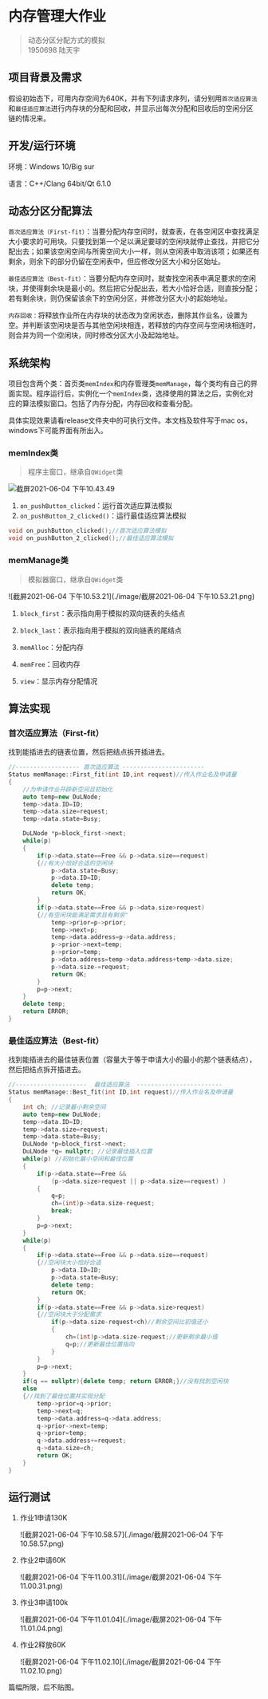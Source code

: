 # 内存管理大作业 

>  动态分区分配方式的模拟<br>1950698 陆天宇<br>

## 项目背景及需求

假设初始态下，可用内存空间为640K，并有下列请求序列，请分别用`首次适应算法`和`最佳适应算法`进行内存块的分配和回收，并显示出每次分配和回收后的空闲分区链的情况来。



## 开发/运行环境

环境：Windows 10/Big sur

语言：C++/Clang 64bit/Qt 6.1.0



## 动态分区分配算法

`首次适应算法（First-fit）`：当要分配内存空间时，就查表，在各空闲区中查找满足大小要求的可用块。只要找到第一个足以满足要球的空闲块就停止查找，并把它分配出去；如果该空闲空间与所需空间大小一样，则从空闲表中取消该项；如果还有剩余，则余下的部分仍留在空闲表中，但应修改分区大小和分区始址。

`最佳适应算法（Best-fit）`：当要分配内存空间时，就查找空闲表中满足要求的空闲块，并使得剩余块是最小的。然后把它分配出去，若大小恰好合适，则直按分配；若有剩余块，则仍保留该余下的空闲分区，并修改分区大小的起始地址。

`内存回收：`将释放作业所在内存块的状态改为空闲状态，删除其作业名，设置为空。并判断该空闲块是否与其他空闲块相连，若释放的内存空间与空闲块相连时，则合并为同一个空闲块，同时修改分区大小及起始地址。



## 系统架构

项目包含两个类：首页类`memIndex`和内存管理类`memManage`，每个类均有自己的界面实现。程序运行后，实例化一个`memIndex`类，选择使用的算法之后，实例化对应的算法模拟窗口。包括了内存分配，内存回收和查看分配。

具体实现效果请看release文件夹中的可执行文件。本文档及软件写于mac os，windows下可能界面有所出入。

### memIndex类

> 程序主窗口，继承自`QWidget`类

<img src="./image/截屏2021-06-04 下午10.43.49.png" alt="截屏2021-06-04 下午10.43.49" style="zoom:100%;" />

1. `on_pushButton_clicked`：运行首次适应算法模拟
2. `on_pushButton_2_clicked()`：运行最佳适应算法模拟

```c++
void on_pushButton_clicked();//首次适应算法模拟
void on_pushButton_2_clicked();//最佳适应算法模拟
```

### memManage类

> 模拟器窗口，继承自`QWidget`类

 ![截屏2021-06-04 下午10.53.21](./image/截屏2021-06-04 下午10.53.21.png)

1. `block_first`：表示指向用于模拟的双向链表的头结点

2. `block_last`：表示指向用于模拟的双向链表的尾结点

3. `memAlloc`：分配内存

4. `memFree`：回收内存

5. `view`：显示内存分配情况

   

## 算法实现

### 首次适应算法（First-fit）

找到能插进去的链表位置，然后把结点拆开插进去。

```c++
//------------------ 首次适应算法 -----------------------
Status memManage::First_fit(int ID,int request)//传入作业名及申请量
{
    //为申请作业开辟新空间且初始化
    auto temp=new DuLNode;
    temp->data.ID=ID;
    temp->data.size=request;
    temp->data.state=Busy;

    DuLNode *p=block_first->next;
    while(p)
    {
        if(p->data.state==Free && p->data.size==request)
        {//有大小恰好合适的空闲块
            p->data.state=Busy;
            p->data.ID=ID;
            delete temp;
            return OK;
        }
        if(p->data.state==Free && p->data.size>request)
        {//有空闲块能满足需求且有剩余"
            temp->prior=p->prior;
            temp->next=p;
            temp->data.address=p->data.address;
            p->prior->next=temp;
            p->prior=temp;
            p->data.address=temp->data.address+temp->data.size;
            p->data.size-=request;
            return OK;
        }
        p=p->next;
    }
    delete temp;
    return ERROR;
}
```

### 最佳适应算法（Best-fit）

找到能插进去的最佳链表位置（容量大于等于申请大小的最小的那个链表结点），然后把结点拆开插进去。

```c++
//--------------------  最佳适应算法  ------------------------
Status memManage::Best_fit(int ID,int request)//传入作业名及申请量
{
    int ch; //记录最小剩余空间
    auto temp=new DuLNode;
    temp->data.ID=ID;
    temp->data.size=request;
    temp->data.state=Busy;
    DuLNode *p=block_first->next;
    DuLNode *q= nullptr; //记录最佳插入位置
    while(p) //初始化最小空间和最佳位置
    {
        if(p->data.state==Free &&
            (p->data.size>request || p->data.size==request) )
        {
            q=p;
            ch=(int)p->data.size-request;
            break;
        }
        p=p->next;
    }
    while(p)
    {
        if(p->data.state==Free && p->data.size==request)
        {//空闲块大小恰好合适
            p->data.ID=ID;
            p->data.state=Busy;
            delete temp;
            return OK;
        }
        if(p->data.state==Free && p->data.size>request)
        {//空闲块大于分配需求
            if(p->data.size-request<ch)//剩余空间比初值还小
            {
                ch=(int)p->data.size-request;//更新剩余最小值
                q=p;//更新最佳位置指向
            }
        }
        p=p->next;
    }
    if(q == nullptr){delete temp; return ERROR;}//没有找到空闲块
    else
    {//找到了最佳位置并实现分配
        temp->prior=q->prior;
        temp->next=q;
        temp->data.address=q->data.address;
        q->prior->next=temp;
        q->prior=temp;
        q->data.address+=request;
        q->data.size=ch;
        return OK;
    }
}
```

## 运行测试

1. 作业1申请130K

    ![截屏2021-06-04 下午10.58.57](./image/截屏2021-06-04 下午10.58.57.png)

2. 作业2申请60K

    ![截屏2021-06-04 下午11.00.31](./image/截屏2021-06-04 下午11.00.31.png)

3. 作业3申请100k

    ![截屏2021-06-04 下午11.01.04](./image/截屏2021-06-04 下午11.01.04.png)

4. 作业2释放60K

    ![截屏2021-06-04 下午11.02.10](./image/截屏2021-06-04 下午11.02.10.png)

篇幅所限，后不贴图。

